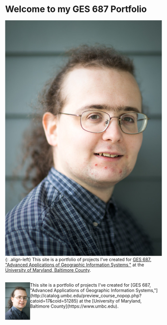 <style type="text/css">
.image-left {
  display: block;
  margin-left: auto;
  margin-right: auto;
  float: right;
  width: 80px;
}
</style>

# Welcome to my GES 687 Portfolio

![left-aligned-image](DWRowlands-Headshot.jpg){: .align-left}
This site is a portfolio of projects I've created for [GES 687, "Advanced Applications of Geographic Information Systems,"](http://catalog.umbc.edu/preview_course_nopop.php?catoid=17&coid=51285) at the [University of Maryland, Baltimore County](https://www.umbc.edu). 


<BR CLEAR=”left” />
<img src="DWRowlands-Headshot.jpg" width="80" align="left" /> This site is a portfolio of projects I've created for [GES 687, "Advanced Applications of Geographic Information Systems,"](http://catalog.umbc.edu/preview_course_nopop.php?catoid=17&coid=51285) at the [University of Maryland, Baltimore County](https://www.umbc.edu).




